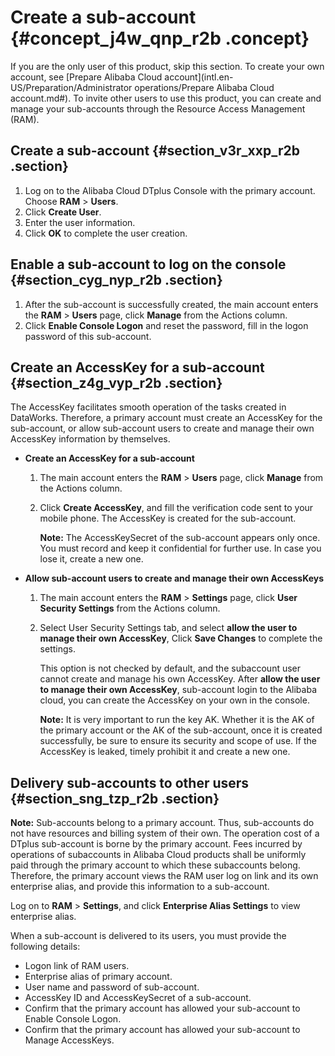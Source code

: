 # Create a sub-account {#concept_j4w_qnp_r2b .concept}

If you are the only user of this product, skip this section. To create your own account, see [Prepare Alibaba Cloud account](intl.en-US/Preparation/Administrator operations/Prepare Alibaba Cloud account.md#). To invite other users to use this product, you can create and manage your sub-accounts through the Resource Access Management \(RAM\).

## Create a sub-account {#section_v3r_xxp_r2b .section}

1.  Log on to the Alibaba Cloud DTplus Console with the primary account. Choose **RAM** \> **Users**.
2.  Click **Create User**.
3.  Enter the user information.
4.  Click **OK** to complete the user creation.

## Enable a sub-account to log on the console {#section_cyg_nyp_r2b .section}

1.  After the sub-account is successfully created, the main account enters the **RAM** \> **Users** page, click **Manage** from the Actions column.
2.  Click **Enable Console Logon** and reset the password, fill in the logon password of this sub-account.

## Create an AccessKey for a sub-account {#section_z4g_vyp_r2b .section}

The AccessKey facilitates smooth operation of the tasks created in DataWorks. Therefore, a primary account must create an AccessKey for the sub-account, or allow sub-account users to create and manage their own AccessKey information by themselves.

-   **Create an AccessKey for a sub-account**
    1.  The main account enters the **RAM** \> **Users** page, click **Manage** from the Actions column.
    2.  Click **Create AccessKey**, and fill the verification code sent to your mobile phone. The AccessKey is created for the sub-account.

        **Note:** The AccessKeySecret of the sub-account appears only once. You must record and keep it confidential for further use. In case you lose it, create a new one.

-   **Allow sub-account users to create and manage their own AccessKeys**
    1.  The main account enters the **RAM** \> **Settings** page, click **User Security Settings** from the Actions column.
    2.  Select User Security Settings tab, and select **allow the user to manage their own AccessKey**, Click **Save Changes** to complete the settings.

        This option is not checked by default, and the subaccount user cannot create and manage his own AccessKey. After **allow the user to manage their own AccessKey**, sub-account login to the Alibaba cloud, you can create the AccessKey on your own in the console.

        **Note:** It is very important to run the key AK. Whether it is the AK of the primary account or the AK of the sub-account, once it is created successfully, be sure to ensure its security and scope of use. If the AccessKey is leaked, timely prohibit it and create a new one.


## Delivery sub-accounts to other users {#section_sng_tzp_r2b .section}

**Note:** Sub-accounts belong to a primary account. Thus, sub-accounts do not have resources and billing system of their own. The operation cost of a DTplus sub-account is borne by the primary account. Fees incurred by operations of subaccounts in Alibaba Cloud products shall be uniformly paid through the primary account to which these subaccounts belong. Therefore, the primary account views the RAM user log on link and its own enterprise alias, and provide this information to a sub-account.

Log on to **RAM** \> **Settings**, and click **Enterprise Alias Settings** to view enterprise alias.

When a sub-account is delivered to its users, you must provide the following details:

-   Logon link of RAM users.
-   Enterprise alias of primary account.
-   User name and password of sub-account.
-   AccessKey ID and AccessKeySecret of a sub-account.
-   Confirm that the primary account has allowed your sub-account to Enable Console Logon.
-   Confirm that the primary account has allowed your sub-account to Manage AccessKeys.

